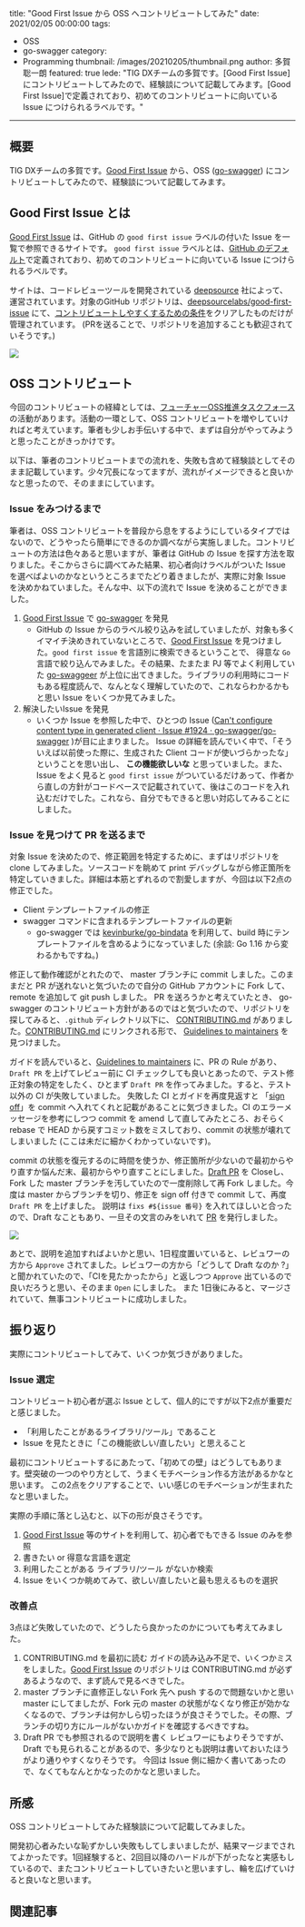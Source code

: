 title: "Good First Issue から OSS へコントリビュートしてみた"
date: 2021/02/05 00:00:00
tags:
  - OSS
  - go-swagger
category:
  - Programming
thumbnail: /images/20210205/thumbnail.png
author: 多賀聡一朗
featured: true
lede: "TIG DXチームの多賀です。[Good First Issue] にコントリビュートしてみたので、経験談について記載してみます。[Good First Issue]で定義されており、初めてのコントリビュートに向いている Issue につけられるラベルです。"
---
## 概要

TIG DXチームの多賀です。[Good First Issue](https://goodfirstissue.dev/) から、OSS ([go-swagger](https://github.com/go-swagger/go-swagger)) にコントリビュートしてみたので、経験談について記載してみます。

## Good First Issue とは

[Good First Issue](https://goodfirstissue.dev/) は、GitHub の `good first issue` ラベルの付いた Issue を一覧で参照できるサイトです。 `good first issue` ラベルとは、[GitHub のデフォルト](https://docs.github.com/en/github/managing-your-work-on-github/managing-labels#about-default-labels)で定義されており、初めてのコントリビュートに向いている Issue につけられるラベルです。

サイトは、コードレビューツールを開発されている [deepsource](https://deepsource.io/?ref=gfi) 社によって、運営されています。対象のGitHub リポジトリは、[deepsourcelabs/good-first-issue](https://github.com/deepsourcelabs/good-first-issue#adding-a-new-project) にて、[コントリビュートしやすくするための条件](https://github.com/deepsourcelabs/good-first-issue#adding-a-new-project)をクリアしたものだけが管理されています。
(PRを送ることで、リポジトリを追加することも歓迎されていそうです。)

![](/images/20210205/image.png)


## OSS コントリビュート

今回のコントリビュートの経緯としては、[フューチャーOSS推進タスクフォース](https://future-architect.github.io/articles/20201107/)  の活動があります。活動の一環として、OSS コントリビュートを増やしていければと考えています。筆者も少しお手伝いする中で、まずは自分がやってみようと思ったことがきっかけです。
 
以下は、筆者のコントリビュートまでの流れを、失敗も含めて経験談としてそのまま記載しています。少々冗長になってますが、流れがイメージできると良いかなと思ったので、そのままにしています。

### Issue をみつけるまで
筆者は、OSS コントリビュートを普段から息をするようにしているタイプではないので、どうやったら簡単にできるのか調べながら実施しました。コントリビュートの方法は色々あると思いますが、筆者は GitHub の Issue を探す方法を取りました。そこからさらに調べてみた結果、初心者向けラベルがついた Issue を選べばよいのかなというところまでたどり着きましたが、実際に対象 Issue を決めかねていました。そんな中、以下の流れで  Issue を決めることができました。

1. [Good First Issue](https://goodfirstissue.dev/) で [go-swagger](https://github.com/go-swagger/go-swagger) を発見
    * GitHub の Issue からのラベル絞り込みを試していましたが、対象も多くイマイチ決めきれていないところで、[Good First Issue](https://goodfirstissue.dev/)  を見つけました。`good first issue` を言語別に検索できるということで、 得意な `Go` 言語で絞り込んでみました。その結果、たまたま PJ 等でよく利用していた [go-swaggeer](https://github.com/go-swagger/go-swagger) が上位に出てきました。ライブラリの利用時にコードもある程度読んで、なんとなく理解していたので、これならわかるかもと思い Issue をいくつか見てみました。
2. 解決したいIssue を発見
    * いくつか Issue を参照した中で、ひとつの Issue ([Can't configure content type in generated client · Issue #1924 · go-swagger/go-swagger](https://github.com/go-swagger/go-swagger/issues/1924) )が目に止まりました。 Issue の詳細を読んでいく中で、「そういえば以前使った際に、生成された Client コードが使いづらかったな」ということを思い出し、 **この機能欲しいな** と思っていました。また、Issue をよく見ると `good first issue` がついているだけあって、作者から直しの方針がコードベースで記載されていて、後はこのコードを入れ込むだけでした。これなら、自分でもできると思い対応してみることにしました。


### Issue を見つけて PR を送るまで

対象 Issue を決めたので、修正範囲を特定するために、まずはリポジトリを clone してみました。ソースコードを眺めて print デバッグしながら修正箇所を特定していきました。詳細は本筋とずれるので割愛しますが、今回は以下2点の修正でした。

- Client テンプレートファイルの修正
- swagger コマンドに含まれるテンプレートファイルの更新
	- go-swagger では [kevinburke/go-bindata](https://github.com/kevinburke/go-bindata) を利用して、build 時にテンプレートファイルを含めるようになっていました (余談: Go 1.16 から変わるかもですね。)

修正して動作確認がとれたので、 master ブランチに commit しました。このままだと PR が送れないと気づいたので自分の GitHub アカウントに Fork して、remote を追加して git push しました。
PR を送ろうかと考えていたとき、 go-swagger のコントリビュート方針があるのではと気づいたので、リポジトリを探してみると、`.github` ディレクトリ以下に、 [CONTRIBUTING.md](https://github.com/gmidorii/go-swagger/blob/master/.github/CONTRIBUTING.md) がありました。[CONTRIBUTING.md](https://github.com/gmidorii/go-swagger/blob/master/.github/CONTRIBUTING.md) にリンクされる形で、 [Guidelines to maintainers](https://github.com/gmidorii/go-swagger/blob/master/docs/guidelines/README.md) を見つけました。

ガイドを読んでいると、[Guidelines to maintainers](https://github.com/gmidorii/go-swagger/blob/master/docs/guidelines/README.md) に、PR の Rule があり、 `Draft PR` を上げてレビュー前に CI チェックしても良いとあったので、テスト修正対象の特定をしたく、ひとまず `Draft PR` を作ってみました。すると、テスト以外の CI が失敗していました。 失敗した CI とガイドを再度見返すと 「[sign off](https://git-scm.com/docs/git-commit#Documentation/git-commit.txt--s)」を commit へ入れてくれと記載があることに気づきました。CI のエラーメッセージを参考にしつつ commit を amend して直してみたところ、おそらく rebase で HEAD から戻すコミット数をミスしており、commit の状態が壊れてしまいました (ここは未だに細かくわかっていないです)。

commit の状態を復元するのに時間を使うか、修正箇所が少ないので最初からやり直すか悩んだ末、最初からやり直すことにしました。[Draft PR](https://github.com/go-swagger/go-swagger/pull/2500) を Closeし、Fork した master ブランチを汚していたので一度削除して再 Fork しました。今度は master からブランチを切り、修正を sign off 付きで commit して、再度 `Draft PR` を上げました。 説明は `fixs #${issue 番号}` を入れてほしいと合ったので、Draft なこともあり、一旦その文言のみをいれて [PR](https://github.com/go-swagger/go-swagger/pull/2507) を発行しました。

![](/images/20210205/Pasted_image_20210203191633.png)


あとで、説明を追加すればよいかと思い、1日程度置いていると、レビュワーの方から `Approve` されてました。レビュワーの方から「どうして Draft なのか ?」と聞かれていたので、「CIを見たかったから」と返しつつ `Approve` 出ているので良いだろうと思い、そのまま `Open` にしました。
また 1日後にみると、マージされていて、無事コントリビュートに成功しました。


## 振り返り

実際にコントリビュートしてみて、いくつか気づきがありました。

### Issue 選定

コントリビュート初心者が選ぶ Issue として、個人的にですが以下2点が重要だと感じました。

- 「利用したことがあるライブラリ/ツール」であること
- Issue を見たときに「この機能欲しい/直したい」と思えること

最初にコントリビュートするにあたって、「初めての壁」はどうしてもあります。壁突破の一つのやり方として、うまくモチベーション作る方法があるかなと思います。
この2点をクリアすることで、いい感じのモチベーションが生まれたなと思いました。

実際の手順に落とし込むと、以下の形が良さそうです。

1. [Good First Issue](https://goodfirstissue.dev/) 等のサイトを利用して、初心者でもできる Issue のみを参照
2. 書きたい or 得意な言語を選定
3. 利用したことがある ライブラリ/ツール がないか検索
4. Issue をいくつか眺めてみて、欲しい/直したいと最も思えるものを選択


### 改善点

3点ほど失敗していたので、どうしたら良かったのかについても考えてみました。

1. CONTRIBUTING.md を最初に読む
    ガイドの読み込み不足で、いくつかミスをしました。[Good First Issue](https://goodfirstissue.dev/) のリポジトリは CONTRIBUTING.md が必ずあるようなので、まず読んで見るべきでした。
2. master ブランチに直修正しない
    Fork 先へ push するので問題ないかと思い master にしてましたが、Fork 元の master の状態がなくなり修正が効かなくなるので、ブランチは何かしら切ったほうが良さそうでした。その際、ブランチの切り方にルールがないかガイドを確認するべきですね。
3. Draft PR でも参照されるので説明を書く 
    レビュワーにもよりそうですが、Draft でも見られることがあるので、多少なりとも説明は書いておいたほうがより通りやすくなりそうです。
    今回は Issue 側に細かく書いてあったので、なくてもなんとかなったのかなと思いました。


## 所感

OSS コントリビュートしてみた経験談について記載してみました。

開発初心者みたいな恥ずかしい失敗もしてしまいましたが、結果マージまでされてよかったです。1回経験すると、2回目以降のハードルが下がったなと実感もしているので、またコントリビュートしていきたいと思いますし、輪を広げていけると良いなと思います。

## 関連記事

<div class="iframely-embed"><div class="iframely-responsive" style="height: 140px; padding-bottom: 0;"><a href="https://future-architect.github.io/articles/20200701/index.html" data-iframely-url="//cdn.iframe.ly/eYAtY3Z?iframe=card-small"></a></div></div><script async src="//cdn.iframe.ly/embed.js" charset="utf-8"></script>

<div class="iframely-embed"><div class="iframely-responsive" style="height: 140px; padding-bottom: 0;"><a href="https://future-architect.github.io/articles/20200522/index.html" data-iframely-url="//cdn.iframe.ly/UQdi94o?iframe=card-small"></a></div></div><script async src="//cdn.iframe.ly/embed.js" charset="utf-8"></script>
